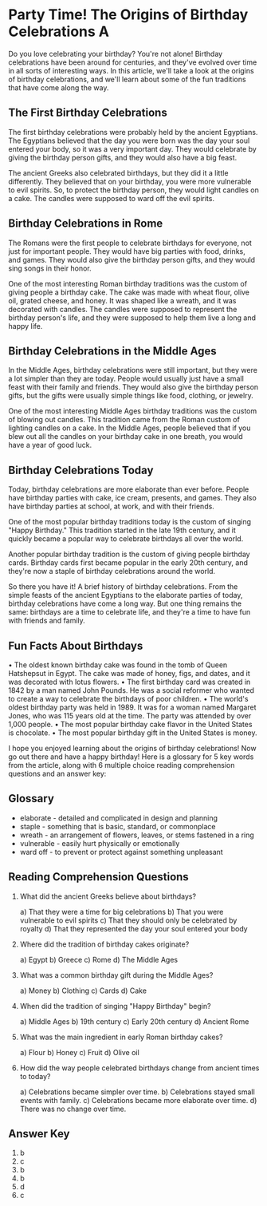 # Party Time! The Origins of Birthday Celebrations A

Do you love celebrating your birthday? You're not alone! Birthday celebrations have been around for centuries, and they've evolved over time in all sorts of interesting ways. In this article, we'll take a look at the origins of birthday celebrations, and we'll learn about some of the fun traditions that have come along the way.

## The First Birthday Celebrations

The first birthday celebrations were probably held by the ancient Egyptians. The Egyptians believed that the day you were born was the day your soul entered your body, so it was a very important day. They would celebrate by giving the birthday person gifts, and they would also have a big feast.

The ancient Greeks also celebrated birthdays, but they did it a little differently. They believed that on your birthday, you were more vulnerable to evil spirits. So, to protect the birthday person, they would light candles on a cake. The candles were supposed to ward off the evil spirits.

## Birthday Celebrations in Rome

The Romans were the first people to celebrate birthdays for everyone, not just for important people. They would have big parties with food, drinks, and games. They would also give the birthday person gifts, and they would sing songs in their honor.

One of the most interesting Roman birthday traditions was the custom of giving people a birthday cake. The cake was made with wheat flour, olive oil, grated cheese, and honey. It was shaped like a wreath, and it was decorated with candles. The candles were supposed to represent the birthday person's life, and they were supposed to help them live a long and happy life.

## Birthday Celebrations in the Middle Ages

In the Middle Ages, birthday celebrations were still important, but they were a lot simpler than they are today. People would usually just have a small feast with their family and friends. They would also give the birthday person gifts, but the gifts were usually simple things like food, clothing, or jewelry.

One of the most interesting Middle Ages birthday traditions was the custom of blowing out candles. This tradition came from the Roman custom of lighting candles on a cake. In the Middle Ages, people believed that if you blew out all the candles on your birthday cake in one breath, you would have a year of good luck.

## Birthday Celebrations Today

Today, birthday celebrations are more elaborate than ever before. People have birthday parties with cake, ice cream, presents, and games. They also have birthday parties at school, at work, and with their friends.

One of the most popular birthday traditions today is the custom of singing "Happy Birthday." This tradition started in the late 19th century, and it quickly became a popular way to celebrate birthdays all over the world.

Another popular birthday tradition is the custom of giving people birthday cards. Birthday cards first became popular in the early 20th century, and they're now a staple of birthday celebrations around the world.

So there you have it! A brief history of birthday celebrations. From the simple feasts of the ancient Egyptians to the elaborate parties of today, birthday celebrations have come a long way. But one thing remains the same: birthdays are a time to celebrate life, and they're a time to have fun with friends and family.

## Fun Facts About Birthdays

• The oldest known birthday cake was found in the tomb of Queen Hatshepsut in Egypt. The cake was made of honey, figs, and dates, and it was decorated with lotus flowers.
• The first birthday card was created in 1842 by a man named John Pounds. He was a social reformer who wanted to create a way to celebrate the birthdays of poor children.
• The world's oldest birthday party was held in 1989. It was for a woman named Margaret Jones, who was 115 years old at the time. The party was attended by over 1,000 people.
• The most popular birthday cake flavor in the United States is chocolate.
• The most popular birthday gift in the United States is money.

I hope you enjoyed learning about the origins of birthday celebrations! Now go out there and have a happy birthday!
Here is a glossary for 5 key words from the article, along with 6 multiple choice reading comprehension questions and an answer key:

## Glossary

- elaborate - detailed and complicated in design and planning
- staple - something that is basic, standard, or commonplace
- wreath - an arrangement of flowers, leaves, or stems fastened in a ring
- vulnerable - easily hurt physically or emotionally
- ward off - to prevent or protect against something unpleasant

## Reading Comprehension Questions

1. What did the ancient Greeks believe about birthdays?

   a) That they were a time for big celebrations
   b) That you were vulnerable to evil spirits
   c) That they should only be celebrated by royalty
   d) That they represented the day your soul entered your body

2. Where did the tradition of birthday cakes originate?

   a) Egypt
   b) Greece
   c) Rome
   d) The Middle Ages

3. What was a common birthday gift during the Middle Ages?

   a) Money
   b) Clothing
   c) Cards
   d) Cake

4. When did the tradition of singing "Happy Birthday" begin?

   a) Middle Ages
   b) 19th century
   c) Early 20th century
   d) Ancient Rome

5. What was the main ingredient in early Roman birthday cakes?

   a) Flour
   b) Honey
   c) Fruit
   d) Olive oil

6. How did the way people celebrated birthdays change from ancient times to today?

   a) Celebrations became simpler over time.
   b) Celebrations stayed small events with family.
   c) Celebrations became more elaborate over time.
   d) There was no change over time.

## Answer Key

1. b
2. c
3. b
4. b
5. d
6. c


